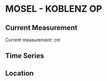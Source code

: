 # MOSEL - KOBLENZ OP

## Current Measurement

Current measurement: <Value topic="rivers/pegel-online/MOSEL/KOBLENZ OP/measurementValue"/> cm

## Time Series

<TimeSeries topic="rivers/pegel-online/MOSEL/KOBLENZ OP/measurementValue" period="week" />

## Location

<WorldMap>
  <Marker lat="50.367911942199534" lon="7.5807396626256764" labelTopic="rivers/pegel-online/MOSEL/KOBLENZ OP" />
</WorldMap>
